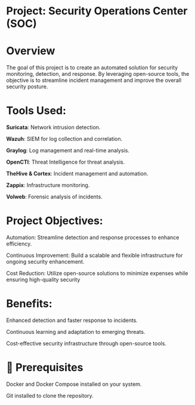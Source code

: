 # Project: Security Operations Center (SOC)
# Overview
The goal of this project is to create an automated solution for security monitoring, detection, and response. By leveraging open-source tools, the objective is to streamline incident management and improve the overall security posture.
# Tools Used:
**Suricata**: Network intrusion detection.

**Wazuh**: SIEM for log collection and correlation.

**Graylog**: Log management and real-time analysis.

**OpenCTI**: Threat Intelligence for threat analysis.

**TheHive & Cortex**: Incident management and automation.

**Zappix**: Infrastructure monitoring.

**Volweb**: Forensic analysis of incidents.

# Project Objectives:
Automation: Streamline detection and response processes to enhance efficiency.


Continuous Improvement: Build a scalable and flexible infrastructure for ongoing security enhancement.


Cost Reduction: Utilize open-source solutions to minimize expenses while ensuring high-quality security

# Benefits:
Enhanced detection and faster response to incidents.

Continuous learning and adaptation to emerging threats.

Cost-effective security infrastructure through open-source tools.

# 📌 Prerequisites
Docker and Docker Compose installed on your system.

Git installed to clone the repository.
